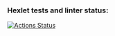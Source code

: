 ### Hexlet tests and linter status:
[![Actions Status](https://github.com/mr-tkachuk/frontend-project-11/actions/workflows/hexlet-check.yml/badge.svg)](https://github.com/mr-tkachuk/frontend-project-11/actions)